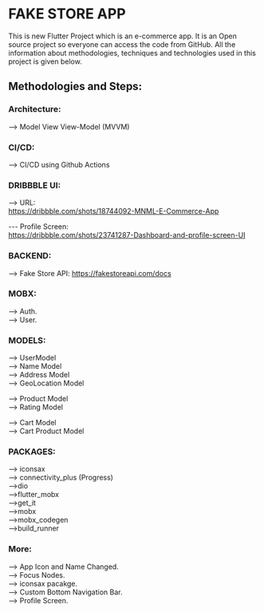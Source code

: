 # FAKE STORE APP

This is new Flutter Project which is an e-commerce app. It is an Open source project so everyone can access the code from GitHub.
All the information about methodologies, techniques and technologies used in this project is given below.

## Methodologies and Steps:

### Architecture:

--> Model View View-Model (MVVM)

### CI/CD:

--> CI/CD using Github Actions

### DRIBBBLE UI:

--> URL:  
https://dribbble.com/shots/18744092-MNML-E-Commerce-App

--- Profile Screen:  
https://dribbble.com/shots/23741287-Dashboard-and-profile-screen-UI

### BACKEND:

--> Fake Store API:
https://fakestoreapi.com/docs

### MOBX:

--> Auth.  
--> User.

### MODELS:

--> UserModel  
--> Name Model  
--> Address Model  
--> GeoLocation Model

--> Product Model  
--> Rating Model

--> Cart Model  
--> Cart Product Model

### PACKAGES:

--> iconsax  
--> connectivity_plus (Progress)  
-->dio  
-->flutter_mobx  
-->get_it  
-->mobx  
-->mobx_codegen  
-->build_runner

### More:

--> App Icon and Name Changed.  
--> Focus Nodes.  
--> iconsax pacakge.  
--> Custom Bottom Navigation Bar.  
--> Profile Screen.
